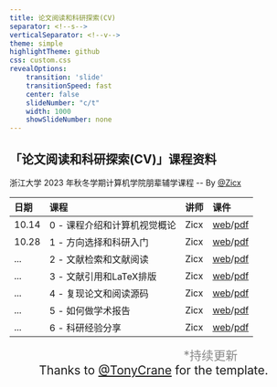 ```yaml
---
title: 论文阅读和科研探索(CV)
separator: <!--s-->
verticalSeparator: <!--v-->
theme: simple
highlightTheme: github
css: custom.css
revealOptions:
    transition: 'slide'
    transitionSpeed: fast
    center: false
    slideNumber: "c/t"
    width: 1000
    showSlideNumber: none
---
```


<style>
.reveal .slides {
    border: none;
}
.reveal .slide-number {
    display: none;
}
.reveal h2 {
    text-align: center;
}
.reveal .slide-menu-button {
    display: none;
}
.reveal table {
  font-size: 21px;
}
</style>

<div class="center">

## 「论文阅读和科研探索(CV)」课程资料 <a href="https://github.com/cxzhou35/learning_cv"><i class="fab fa-github"></i></a>

浙江大学 2023 年秋冬学期计算机学院朋辈辅学课程 -- By [@Zicx](https://github.com/cxzhou35)

</div>

<div class="three-line">

| 日期  | 课程                         | 讲师 | 课件                                                                                          |
|:------|:---------------------------|:-----|:----------------------------------------------------------------------------------------------|
| 10.14 | 0 - 课程介绍和计算机视觉概论 | Zicx | [web](https://zicx.top/learning_cv/slides/site/2023-fall-pbfx/lec0/#/)/[pdf](./pdfs/lec0.pdf) |
| 10.28 | 1 - 方向选择和科研入门       | Zicx | [web](https://zicx.top/learning_cv/slides/site/2023-fall-pbfx/lec1/#/)/[pdf](./pdfs/lec1.pdf) |
| ...   | 2 - 文献检索和文献阅读       | Zicx | [web]()/[pdf]()                                                                               |
| ...   | 3 - 文献引用和LaTeX排版      | Zicx | [web]()/[pdf]()                                                                               |
| ...   | 4 - 复现论文和阅读源码       | Zicx | [web]()/[pdf]()                                                                               |
| ...   | 5 - 如何做学术报告           | Zicx | [web]()/[pdf]()                                                                               |
| ...   | 6 - 科研经验分享             | Zicx | [web]()/[pdf]()                                                                               |

</div>

<div style="text-align: right; color: #888; margin-top: 0; margin-right: 5em; font-size: 21px;" class="heti-skip">*持续更新</div>

<footer>
<div style="text-align: center;  font-size: 21px;" class="heti-skip">Thanks to <a href="https://github.com/TonyCrane">@TonyCrane</a> for the template.</div>
</footer>
